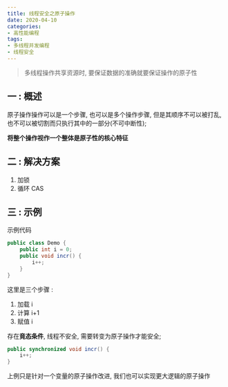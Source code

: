 ```yaml
---
title: 线程安全之原子操作
date: 2020-04-10
categories:
- 高性能编程
tags: 
- 多线程并发编程
- 线程安全
---
```






> 多线程操作共享资源时, 要保证数据的准确就要保证操作的原子性

## 一 : 概述

原子操作操作可以是一个步骤, 也可以是多个操作步骤, 但是其顺序不可以被打乱, 也不可以被切割而只执行其中的一部分(不可中断性); 

**将整个操作视作一个整体是原子性的核心特征**

## 二 : 解决方案

1. 加锁
2. 循环 CAS

## 三 : 示例

示例代码

```java
public class Demo {
    public int i = 0;
    public void incr() {
        i++; 
    }
}
```

这里是三个步骤 : 

1. 加载 i
2. 计算 i+1 
3. 赋值 i

存在**竟态条件**, 线程不安全, 需要转变为原子操作才能安全; 

```java
public synchronized void incr() {
    i++; 
}
```

上例只是针对一个变量的原子操作改进, 我们也可以实现更大逻辑的原子操作